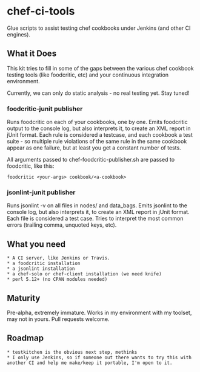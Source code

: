 chef-ci-tools
=============

Glue scripts to assist testing chef cookbooks under Jenkins (and other CI engines).

## What it Does

This kit tries to fill in some of the gaps between the various chef cookbook testing tools (like foodcritic, etc) and your continuous integration environment.

Currently, we can only do static analysis - no real testing yet.  Stay tuned!

### foodcritic-junit publisher

Runs foodcritic on each of your cookbooks, one by one.  Emits foodcritic output to the console log, but also interprets it, to create an XML report in jUnit format.  Each rule is considered a testcase, and each cookbook a test suite - so multiple rule violations of the same rule in the same cookbook appear as one failure, but at least you get a constant number of tests.

All arguments passed to chef-foodcritic-publisher.sh are passed to foodcritic, like this:

    foodcritic <your-args> cookbook/<a-cookbook>

### jsonlint-junit publisher

Runs jsonlint -v on all files in nodes/ and data_bags.  Emits jsonlint to the console log, but also interprets it, to create an XML report in jUnit format.  Each file is considered a test case.  Tries to interpret the most common errors (trailing comma, unquoted keys, etc).

## What you need

    * A CI server, like Jenkins or Travis.  
    * a foodcritic installation
    * a jsonlint installation   
    * a chef-solo or chef-client installation (we need knife)
    * perl 5.12+ (no CPAN modules needed)

## Maturity

Pre-alpha, extremely immature.  Works in my environment with my toolset, may not in yours. Pull requests welcome.

## Roadmap

    * testkitchen is the obvious next step, methinks
    * I only use Jenkins, so if someone out there wants to try this with another CI and help me make/keep it portable, I'm open to it.


